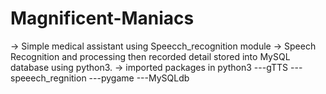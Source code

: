 # Magnificent-Maniacs
-> Simple medical assistant using Speecch_recognition module 
-> Speech Recognition and processing then recorded detail stored into MySQL database using python3.
-> imported packages in python3 ---gTTS ---speeech_regnition ---pygame ---MySQLdb
